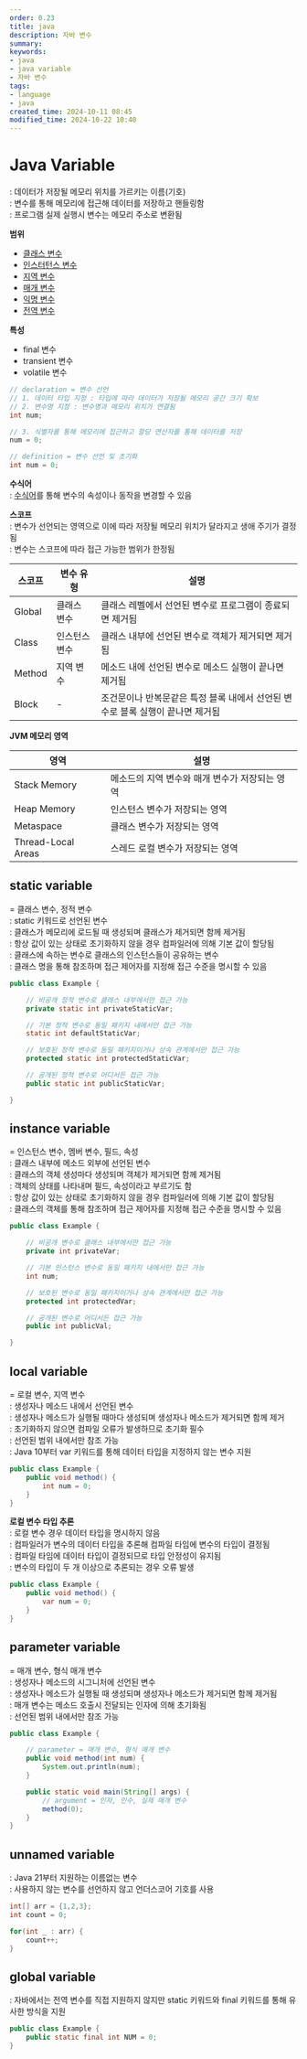 ```yaml
---
order: 0.23
title: java
description: 자바 변수
summary:
keywords:
- java
- java variable
- 자바 변수
tags:
- language
- java
created_time: 2024-10-11 08:45
modified_time: 2024-10-22 10:40
---
```


# Java Variable
: 데이터가 저장될 메모리 위치를 가르키는 이름(기호)  
: 변수를 통해 메모리에 접근해 데이터를 저장하고 핸들링함  
: 프로그램 실제 실행시 변수는 메모리 주소로 변환됨

**범위**
- [클래스 변수](#static-variable)
- [인스터턴스 변수](#instance-variable)
- [지역 변수](#local-variable)
- [매개 변수](#parameter-variable)
- [익명 변수](#unnamed-variable)
- [전역 변수](#global-variable)

**특성**
- final 변수
- transient 변수
- volatile 변수

```java
// declaration = 변수 선언 
// 1. 데이터 타입 지정 : 타입에 따라 데이터가 저장될 메모리 공간 크기 확보   
// 2. 변수명 지정 : 변수명과 메모리 위치가 연결됨 
int num;

// 3. 식별자를 통해 메모리에 접근하고 할당 연산자를 통해 데이터를 저장 
num = 0;

// definition = 변수 선언 및 초기화 
int num = 0;
```


**수식어**  
: [수식어](./java-modifiers.md)를 통해 변수의 속성이나 동작을 변경할 수 있음  


**스코프**  
: 변수가 선언되는 영역으로 이에 따라 저장될 메모리 위치가 달라지고 생애 주기가 결정됨  
: 변수는 스코프에 따라 접근 가능한 범위가 한정됨  

스코프 | 변수 유형 | 설명 
---|---|---
Global | 클래스 변수 | 클래스 레벨에서 선언된 변수로 프로그램이 종료되면 제거됨
Class  | 인스턴스 변수 | 클래스 내부에 선언된 변수로 객체가 제거되면 제거됨
Method | 지역 변수 | 메소드 내에 선언된 변수로 메소드 실행이 끝나면 제거됨
Block  | - | 조건문이나 반복문같은 특정 블록 내에서 선언된 변수로 블록 실행이 끝나면 제거됨


**JVM 메모리 영역**  

영역 | 설명 
---|---
Stack Memory | 메소드의 지역 변수와 매개 변수가 저장되는 영역
Heap Memory  | 인스턴스 변수가 저장되는 영역
Metaspace    | 클래스 변수가 저장되는 영역
Thread-Local Areas | 스레드 로컬 변수가 저장되는 영역 



## static variable
= 클래스 변수, 정적 변수  
: static 키워드로 선언된 변수  
: 클래스가 메모리에 로드될 때 생성되며 클래스가 제거되면 함께 제거됨  
: 항상 값이 있는 상태로 초기화하지 않을 경우 컴파일러에 의해 기본 값이 할당됨  
: 클래스에 속하는 변수로 클래스의 인스턴스들이 공유하는 변수  
: 클래스 명을 통해 참조하며 접근 제어자를 지정해 접근 수준을 명시할 수 있음    

```java
public class Example {

    // 비공개 정적 변수로 클래스 내부에서만 접근 가능
    private static int privateStaticVar;

    // 기본 정적 변수로 동일 패키지 내에서만 접근 가능
    static int defaultStaticVar;

    // 보호된 정적 변수로 동일 패키지이거나 상속 관계에서만 접근 가능
    protected static int protectedStaticVar;

    // 공개된 정적 변수로 어디서든 접근 가능
    public static int publicStaticVar;

}
```



## instance variable
= 인스턴스 변수, 멤버 변수, 필드, 속성  
: 클래스 내부에 메소드 외부에 선언된 변수  
: 클래스의 객체 생성마다 생성되며 객체가 제거되면 함께 제거됨  
: 객체의 상태를 나타내며 필드, 속성이라고 부르기도 함  
: 항상 값이 있는 상태로 초기화하지 않을 경우 컴파일러에 의해 기본 값이 할당됨  
: 클래스의 객체를 통해 참조하며 접근 제어자를 지정해 접근 수준을 명시할 수 있음  

```java
public class Example {

    // 비공개 변수로 클래스 내부에서만 접근 가능
    private int privateVar;

    // 기본 인스턴스 변수로 동일 패키지 내에서만 접근 가능 
    int num;

    // 보호된 변수로 동일 패키지이거나 상속 관계에서만 접근 가능
    protected int protectedVar;

    // 공개된 변수로 어디서든 접근 가능
    public int publicVal;

} 
```



## local variable
= 로컬 변수, 지역 변수  
: 생성자나 메소드 내에서 선언된 변수  
: 생성자나 메소드가 실행될 때마다 생성되며 생성자나 메소드가 제거되면 함께 제거  
: 초기화하지 않으면 컴파일 오류가 발생하므로 초기화 필수  
: 선언된 범위 내에서만 참조 가능   
: Java 10부터 var 키워드를 통해 데이터 타입을 지정하지 않는 변수 지원   

```java
public class Example {
    public void method() {
        int num = 0;
    }
}
```


**로컬 변수 타입 추론**  
: 로컬 변수 경우 데이터 타입을 명시하지 않음  
: 컴파일러가 변수의 데이터 타입을 추론해 컴파일 타임에 변수의 타입이 결정됨  
: 컴파일 타임에 데이터 타입이 결정되므로 타입 안정성이 유지됨  
: 변수의 타입이 두 개 이상으로 추론되는 경우 오류 발생  

```java
public class Example {
    public void method() {
        var num = 0;
    }
}
```



## parameter variable   
= 매개 변수, 형식 매개 변수  
: 생성자나 메소드의 시그니처에 선언된 변수   
: 생성자나 메소드가 실행될 때 생성되며 생성자나 메소드가 제거되면 함께 제거됨  
: 매개 변수는 메소드 호출시 전달되는 인자에 의해 초기화됨  
: 선언된 범위 내에서만 참조 가능  

```java
public class Example {

    // parameter = 매개 변수, 형식 매개 변수
    public void method(int num) {
        System.out.println(num);
    }

    public static void main(String[] args) {
        // argument = 인자, 인수, 실제 매개 변수
        method(0);
    }
}
```



## unnamed variable
: Java 21부터 지원하는 이름없는 변수  
: 사용하지 않는 변수를 선언하지 않고 언더스코어 기호를 사용  

```java
int[] arr = {1,2,3};
int count = 0;

for(int _ : arr) {
    count++;
}
```



## global variable
: 자바에서는 전역 변수를 직접 지원하지 않지만 static 키워드와 final 키워드를 통해 유사한 방식을 지원  

```java
public class Example {
    public static final int NUM = 0;
}
